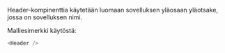 Header-kompinenttia käytetään luomaan sovelluksen yläosaan yläotsake,
jossa on sovelluksen nimi.

Malliesimerkki käytöstä:

```js
<Header />
```
